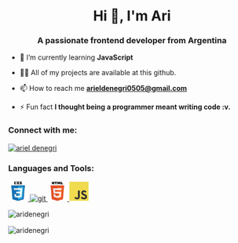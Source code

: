 <h1 align="center">Hi 👋, I'm Ari</h1>
<h3 align="center">A passionate frontend developer from Argentina</h3>

- 🌱 I’m currently learning **JavaScript**

- 👨‍💻 All of my projects are available at this github.

- 📫 How to reach me **arieldenegri0505@gmail.com**

- ⚡ Fun fact **I thought being a programmer meant writing code :v.**

<h3 align="left">Connect with me:</h3>
<p align="left">
<a href="https://www.linkedin.com/in/ariel-denegri-912022321/" target="blank"><img align="center" src="https://raw.githubusercontent.com/rahuldkjain/github-profile-readme-generator/master/src/images/icons/Social/linked-in-alt.svg" alt="ariel denegri" height="30" width="40" /></a>
</p>

<h3 align="left">Languages and Tools:</h3>
<p align="left"> <a href="https://www.w3schools.com/css/" target="_blank" rel="noreferrer"> <img src="https://raw.githubusercontent.com/devicons/devicon/master/icons/css3/css3-original-wordmark.svg" alt="css3" width="40" height="40"/> </a> <a href="https://git-scm.com/" target="_blank" rel="noreferrer"> <img src="https://www.vectorlogo.zone/logos/git-scm/git-scm-icon.svg" alt="git" width="40" height="40"/> </a> <a href="https://www.w3.org/html/" target="_blank" rel="noreferrer"> <img src="https://raw.githubusercontent.com/devicons/devicon/master/icons/html5/html5-original-wordmark.svg" alt="html5" width="40" height="40"/> </a> <a href="https://developer.mozilla.org/en-US/docs/Web/JavaScript" target="_blank" rel="noreferrer"> <img src="https://raw.githubusercontent.com/devicons/devicon/master/icons/javascript/javascript-original.svg" alt="javascript" width="40" height="40"/> </a> </p>

<p><img align="center" src="https://github-readme-stats.vercel.app/api/top-langs?username=aridenegri&show_icons=true&locale=en&layout=compact" alt="aridenegri" /></p>

<p><img align="center" src="https://github-readme-streak-stats.herokuapp.com/?user=aridenegri&" alt="aridenegri" /></p>
